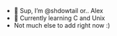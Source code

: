 - 👋 Sup, I’m @shdowtail or.. Alex
- 🌱 Currently learning C and Unix
-    Not much else to add right now :)

<!---
shdowtail/shdowtail is a ✨ special ✨ repository because its `README.md` (this file) appears on your GitHub profile.
You can click the Preview link to take a look at your changes.
--->
